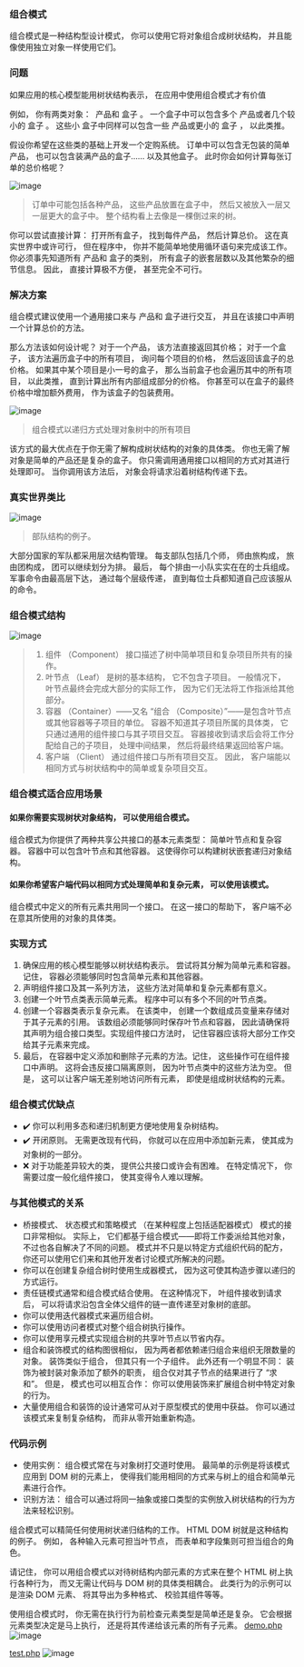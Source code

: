 ### 组合模式
组合模式是一种结构型设计模式， 你可以使用它将对象组合成树状结构， 并且能像使用独立对象一样使用它们。

### 问题
如果应用的核心模型能用树状结构表示， 在应用中使用组合模式才有价值

例如， 你有两类对象： ​ 产品和 盒子 。 一个盒子中可以包含多个 产品或者几个较小的 盒子 。 这些小 盒子中同样可以包含一些 产品或更小的 盒子 ， 以此类推。

假设你希望在这些类的基础上开发一个定购系统。 订单中可以包含无包装的简单产品， 也可以包含装满产品的盒子…… 以及其他盒子。 此时你会如何计算每张订单的总价格呢？

![image](./images/problem-zh-2x%20(1).png)
>订单中可能包括各种产品， 这些产品放置在盒子中， 然后又被放入一层又一层更大的盒子中。 
> 整个结构看上去像是一棵倒过来的树。

你可以尝试直接计算： 打开所有盒子， 找到每件产品， 然后计算总价。 这在真实世界中或许可行， 但在程序中， 你并不能简单地使用循环语句来完成该工作。 你必须事先知道所有 产品和 盒子的类别， 所有盒子的嵌套层数以及其他繁杂的细节信息。 因此， 直接计算极不方便， 甚至完全不可行。

### 解决方案
组合模式建议使用一个通用接口来与 产品和 盒子进行交互， 并且在该接口中声明一个计算总价的方法。

那么方法该如何设计呢？ 对于一个产品， 该方法直接返回其价格； 对于一个盒子， 该方法遍历盒子中的所有项目， 询问每个项目的价格， 然后返回该盒子的总价格。 如果其中某个项目是小一号的盒子， 那么当前盒子也会遍历其中的所有项目， 以此类推， 直到计算出所有内部组成部分的价格。 你甚至可以在盒子的最终价格中增加额外费用， 作为该盒子的包装费用。

![image](./images/composite-comic-1-zh-2x.png)
>组合模式以递归方式处理对象树中的所有项目

该方式的最大优点在于你无需了解构成树状结构的对象的具体类。 你也无需了解对象是简单的产品还是复杂的盒子。 你只需调用通用接口以相同的方式对其进行处理即可。 当你调用该方法后， 对象会将请求沿着树结构传递下去。

### 真实世界类比
![image](./images/live-example-2x.png)
>部队结构的例子。

大部分国家的军队都采用层次结构管理。 每支部队包括几个师， 师由旅构成， 旅由团构成， 团可以继续划分为排。 最后， 每个排由一小队实实在在的士兵组成。 军事命令由最高层下达， 通过每个层级传递， 直到每位士兵都知道自己应该服从的命令。

### 组合模式结构

![image](./images/structure-zh-2x.png)
>1. 组件 （Component） 接口描述了树中简单项目和复杂项目所共有的操作。
>2. 叶节点 （Leaf） 是树的基本结构， 它不包含子项目。 一般情况下， 叶节点最终会完成大部分的实际工作， 因为它们无法将工作指派给其他部分。
>3. 容器 （Container）——又名 “组合 （Composite）”——是包含叶节点或其他容器等子项目的单位。 容器不知道其子项目所属的具体类， 它只通过通用的组件接口与其子项目交互。 容器接收到请求后会将工作分配给自己的子项目， 处理中间结果， 然后将最终结果返回给客户端。
>4. 客户端 （Client） 通过组件接口与所有项目交互。 因此， 客户端能以相同方式与树状结构中的简单或复杂项目交互。

### 组合模式适合应用场景
#### 如果你需要实现树状对象结构， 可以使用组合模式。
组合模式为你提供了两种共享公共接口的基本元素类型： 简单叶节点和复杂容器。 容器中可以包含叶节点和其他容器。 这使得你可以构建树状嵌套递归对象结构。

#### 如果你希望客户端代码以相同方式处理简单和复杂元素， 可以使用该模式。
组合模式中定义的所有元素共用同一个接口。 在这一接口的帮助下， 客户端不必在意其所使用的对象的具体类。

### 实现方式
1. 确保应用的核心模型能够以树状结构表示。 尝试将其分解为简单元素和容器。 记住， 容器必须能够同时包含简单元素和其他容器。
2. 声明组件接口及其一系列方法， 这些方法对简单和复杂元素都有意义。
3. 创建一个叶节点类表示简单元素。 程序中可以有多个不同的叶节点类。
4. 创建一个容器类表示复杂元素。 在该类中， 创建一个数组成员变量来存储对于其子元素的引用。 该数组必须能够同时保存叶节点和容器， 因此请确保将其声明为组合接口类型。实现组件接口方法时， 记住容器应该将大部分工作交给其子元素来完成。
5. 最后， 在容器中定义添加和删除子元素的方法。记住， 这些操作可在组件接口中声明。 这将会违反接口隔离原则， 因为叶节点类中的这些方法为空。 但是， 这可以让客户端无差别地访问所有元素， 即使是组成树状结构的元素。

### 组合模式优缺点
- ✔️ 你可以利用多态和递归机制更方便地使用复杂树结构。
- ✔️ 开闭原则。 无需更改现有代码， 你就可以在应用中添加新元素， 使其成为对象树的一部分。
- ❌ 对于功能差异较大的类， 提供公共接口或许会有困难。 在特定情况下， 你需要过度一般化组件接口， 使其变得令人难以理解。

### 与其他模式的关系
- 桥接模式、 状态模式和策略模式 （在某种程度上包括适配器模式） 模式的接口非常相似。 实际上， 它们都基于组合模式——即将工作委派给其他对象， 不过也各自解决了不同的问题。 模式并不只是以特定方式组织代码的配方， 你还可以使用它们来和其他开发者讨论模式所解决的问题。
- 你可以在创建复杂组合树时使用生成器模式， 因为这可使其构造步骤以递归的方式运行。
- 责任链模式通常和组合模式结合使用。 在这种情况下， 叶组件接收到请求后， 可以将请求沿包含全体父组件的链一直传递至对象树的底部。
- 你可以使用迭代器模式来遍历组合树。
- 你可以使用访问者模式对整个组合树执行操作。
- 你可以使用享元模式实现组合树的共享叶节点以节省内存。
- 组合和装饰模式的结构图很相似， 因为两者都依赖递归组合来组织无限数量的对象。
  装饰类似于组合， 但其只有一个子组件。 此外还有一个明显不同： 装饰为被封装对象添加了额外的职责， 组合仅对其子节点的结果进行了 “求和”。
但是， 模式也可以相互合作： 你可以使用装饰来扩展组合树中特定对象的行为。
- 大量使用组合和装饰的设计通常可从对于原型模式的使用中获益。 你可以通过该模式来复制复杂结构， 而非从零开始重新构造。

### 代码示例
- 使用实例： 组合模式常在与对象树打交道时使用。 最简单的示例是将该模式应用到 DOM 树的元素上， 使得我们能用相同的方式来与树上的组合和简单元素进行合作。
- 识别方法： 组合可以通过将同一抽象或接口类型的实例放入树状结构的行为方法来轻松识别。

组合模式可以精简任何使用树状递归结构的工作。 HTML DOM 树就是这种结构的例子。 例如， 各种输入元素可担当叶节点， 而表单和字段集则可担当组合的角色。

请记住， 你可以用组合模式以对待树结构内部元素的方式来在整个 HTML 树上执行各种行为， 而又无需让代码与 DOM 树的具体类相耦合。 此类行为的示例可以是渲染 DOM 元素、 将其导出为多种格式、 校验其组件等等。

使用组合模式时， 你无需在执行行为前检查元素类型是简单还是复杂。 它会根据元素类型决定是马上执行， 还是将其传递给该元素的所有子元素。
[demo.php](./demo.php)
![image](./images/FormElement.png)

[test.php](./test.php)
![image](./images/test.png)

